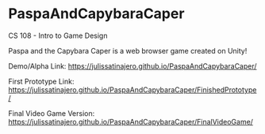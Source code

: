 # PaspaAndCapybaraCaper

CS 108 - Intro to Game Design

Paspa and the Capybara Caper is a web browser game created on Unity!

Demo/Alpha Link:
https://julissatinajero.github.io/PaspaAndCapybaraCaper/

First Prototype Link:
https://julissatinajero.github.io/PaspaAndCapybaraCaper/FinishedPrototype/

Final Video Game Version:
https://julissatinajero.github.io/PaspaAndCapybaraCaper/FinalVideoGame/

